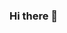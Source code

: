 ### Hi there 👋

<!--
**trevorsmithbanjo/trevorsmithbanjo** is a ✨ _special_ ✨ repository because its `README.md` (this file) appears on your GitHub profile.

- I’m currently attending the Coding Bootcamp at the University of Texas ...
- I’m currently learning full stack development with a focus on React and Node.js ...
- I’m new to open source and excited to collaborate on any Node or Javascirpt projects ...
- I’m looking for help with front end and back end web development ...
- How to reach me: trevorsmithbanjo@gmail.com ...
- He|Him|His ...
- ⚡ Fun fact: I'm passionate about banjos, music composition, recording and how to integrate what I have learned as a musician with programming ...
-->
